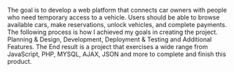 The goal is to develop a web platform that connects car owners with people who need temporary access to a vehicle. Users should be able to browse available cars, make reservations, unlock vehicles, and complete payments. The following process is how I achieved my goals in creating the project. Planning & Design, Development, Deployment & Testing and Additional Features. The End result is a project that exercises a wide range from JavaScript, PHP, MYSQL, AJAX, JSON and more to complete and finish this product.
